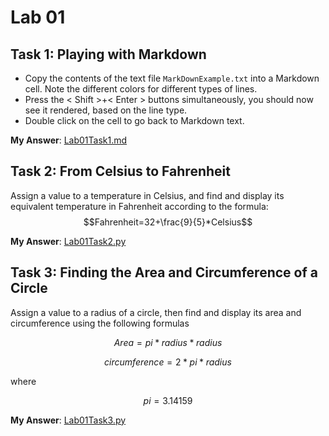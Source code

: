 # Lab 01

## Task 1: Playing with Markdown

- Copy the contents of the text file `MarkDownExample.txt` into a Markdown cell. Note the different colors for different types of lines.
- Press the \< Shift \>\+\< Enter \> buttons simultaneously, you should now see it rendered, based on the line type.
- Double click on the cell to go back to Markdown text.

**My Answer**: [Lab01Task1.md](Lab01Task1.md)

## Task 2: From Celsius to Fahrenheit

Assign a value to a temperature in Celsius, and find and display its equivalent temperature in Fahrenheit according to the formula: $$Fahrenheit=32+\frac{9}{5}*Celsius$$

**My Answer**: [Lab01Task2.py](Lab01Task2.py)

## Task 3: Finding the Area and Circumference of a Circle

Assign a value to a radius of a circle, then find and display its area and circumference using the following formulas

$$Area=pi * radius * radius$$

$$circumference=2 * pi * radius$$

where

$$pi = 3.14159$$

**My Answer**: [Lab01Task3.py](Lab01Task3.py)
